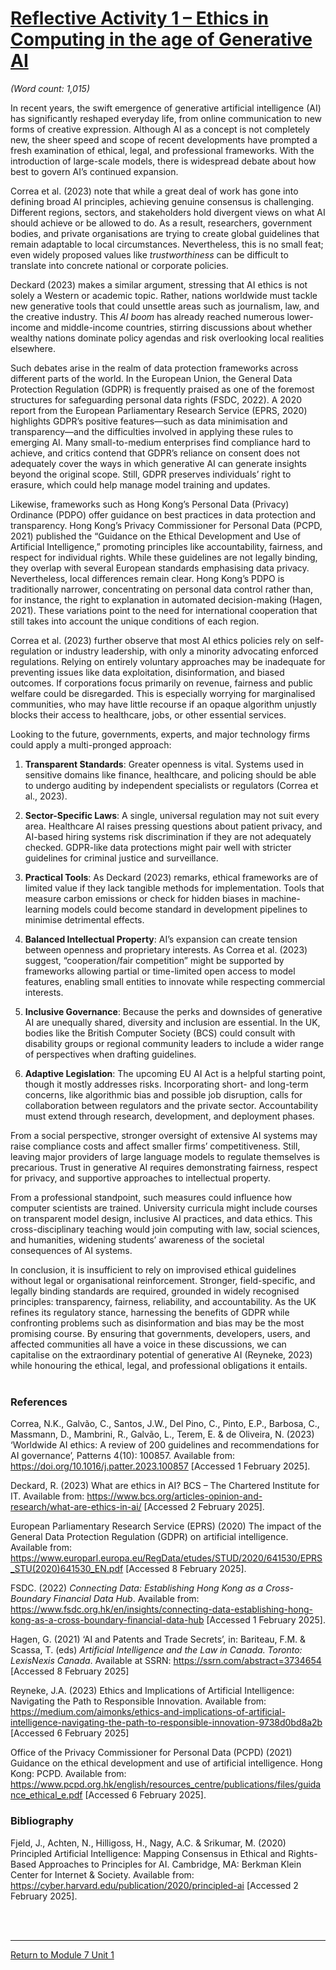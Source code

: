# [Reflective Activity 1 – Ethics in Computing in the age of Generative AI](RMPP_Unit01_Activity.md)

_(Word count: 1,015)_

In recent years, the swift emergence of generative artificial intelligence (AI) has significantly reshaped everyday life, from online communication to new forms of creative expression. Although AI as a concept is not completely new, the sheer speed and scope of recent developments have prompted a fresh examination of ethical, legal, and professional frameworks. With the introduction of large-scale models, there is widespread debate about how best to govern AI’s continued expansion.

Correa et al. (2023) note that while a great deal of work has gone into defining broad AI principles, achieving genuine consensus is challenging. Different regions, sectors, and stakeholders hold divergent views on what AI should achieve or be allowed to do. As a result, researchers, government bodies, and private organisations are trying to create global guidelines that remain adaptable to local circumstances. Nevertheless, this is no small feat; even widely proposed values like *trustworthiness* can be difficult to translate into concrete national or corporate policies.

Deckard (2023) makes a similar argument, stressing that AI ethics is not solely a Western or academic topic. Rather, nations worldwide must tackle new generative tools that could unsettle areas such as journalism, law, and the creative industry. This *AI boom* has already reached numerous lower-income and middle-income countries, stirring discussions about whether wealthy nations dominate policy agendas and risk overlooking local realities elsewhere.

Such debates arise in the realm of data protection frameworks across different parts of the world. In the European Union, the General Data Protection Regulation (GDPR) is frequently praised as one of the foremost structures for safeguarding personal data rights (FSDC, 2022). A 2020 report from the European Parliamentary Research Service (EPRS, 2020) highlights GDPR’s positive features—such as data minimisation and transparency—and the difficulties involved in applying these rules to emerging AI. Many small-to-medium enterprises find compliance hard to achieve, and critics contend that GDPR’s reliance on consent does not adequately cover the ways in which generative AI can generate insights beyond the original scope. Still, GDPR preserves individuals’ right to erasure, which could help manage model training and updates.

Likewise, frameworks such as Hong Kong’s Personal Data (Privacy) Ordinance (PDPO) offer guidance on best practices in data protection and transparency. Hong Kong’s Privacy Commissioner for Personal Data (PCPD, 2021) published the “Guidance on the Ethical Development and Use of Artificial Intelligence,” promoting principles like accountability, fairness, and respect for individual rights. While these guidelines are not legally binding, they overlap with several European standards emphasising data privacy. Nevertheless, local differences remain clear. Hong Kong’s PDPO is traditionally narrower, concentrating on personal data control rather than, for instance, the right to explanation in automated decision-making (Hagen, 2021). These variations point to the need for international cooperation that still takes into account the unique conditions of each region.

Correa et al. (2023) further observe that most AI ethics policies rely on self-regulation or industry leadership, with only a minority advocating enforced regulations. Relying on entirely voluntary approaches may be inadequate for preventing issues like data exploitation, disinformation, and biased outcomes. If corporations focus primarily on revenue, fairness and public welfare could be disregarded. This is especially worrying for marginalised communities, who may have little recourse if an opaque algorithm unjustly blocks their access to healthcare, jobs, or other essential services.

Looking to the future, governments, experts, and major technology firms could apply a multi-pronged approach:
1. **Transparent Standards**: Greater openness is vital. Systems used in sensitive domains like finance, healthcare, and policing should be able to undergo auditing by independent specialists or regulators (Correa et al., 2023).  

2. **Sector-Specific Laws**: A single, universal regulation may not suit every area. Healthcare AI raises pressing questions about patient privacy, and AI-based hiring systems risk discrimination if they are not adequately checked. GDPR-like data protections might pair well with stricter guidelines for criminal justice and surveillance.  

3. **Practical Tools**: As Deckard (2023) remarks, ethical frameworks are of limited value if they lack tangible methods for implementation. Tools that measure carbon emissions or check for hidden biases in machine-learning models could become standard in development pipelines to minimise detrimental effects.  

4. **Balanced Intellectual Property**: AI’s expansion can create tension between openness and proprietary interests. As Correa et al. (2023) suggest, “cooperation/fair competition” might be supported by frameworks allowing partial or time-limited open access to model features, enabling small entities to innovate while respecting commercial interests.  

5. **Inclusive Governance**: Because the perks and downsides of generative AI are unequally shared, diversity and inclusion are essential. In the UK, bodies like the British Computer Society (BCS) could consult with disability groups or regional community leaders to include a wider range of perspectives when drafting guidelines.  

6. **Adaptive Legislation**: The upcoming EU AI Act is a helpful starting point, though it mostly addresses risks. Incorporating short- and long-term concerns, like algorithmic bias and possible job disruption, calls for collaboration between regulators and the private sector. Accountability must extend through research, development, and deployment phases.  

From a social perspective, stronger oversight of extensive AI systems may raise compliance costs and affect smaller firms’ competitiveness. Still, leaving major providers of large language models to regulate themselves is precarious. Trust in generative AI requires demonstrating fairness, respect for privacy, and supportive approaches to intellectual property.

From a professional standpoint, such measures could influence how computer scientists are trained. University curricula might include courses on transparent model design, inclusive AI practices, and data ethics. This cross-disciplinary teaching would join computing with law, social sciences, and humanities, widening students’ awareness of the societal consequences of AI systems.

In conclusion, it is insufficient to rely on improvised ethical guidelines without legal or organisational reinforcement. Stronger, field-specific, and legally binding standards are required, grounded in widely recognised principles: transparency, fairness, reliability, and accountability. As the UK refines its regulatory stance, harnessing the benefits of GDPR while confronting problems such as disinformation and bias may be the most promising course. By ensuring that governments, developers, users, and affected communities all have a voice in these discussions, we can capitalise on the extraordinary potential of generative AI (Reyneke, 2023) while honouring the ethical, legal, and professional obligations it entails.
<br><br>


### References
Correa, N.K., Galvão, C., Santos, J.W., Del Pino, C., Pinto, E.P., Barbosa, C., Massmann, D., Mambrini, R., Galvão, L., Terem, E. & de Oliveira, N. (2023) ‘Worldwide AI ethics: A review of 200 guidelines and recommendations for AI governance’, Patterns 4(10): 100857. Available from: https://doi.org/10.1016/j.patter.2023.100857 [Accessed 1 February 2025].

Deckard, R. (2023) What are ethics in AI? BCS – The Chartered Institute for IT. Available from: https://www.bcs.org/articles-opinion-and-research/what-are-ethics-in-ai/ [Accessed 2 February 2025].

European Parliamentary Research Service (EPRS) (2020) The impact of the General Data Protection Regulation (GDPR) on artificial intelligence. Available from: https://www.europarl.europa.eu/RegData/etudes/STUD/2020/641530/EPRS_STU(2020)641530_EN.pdf [Accessed 8 February 2025].

FSDC. (2022) _Connecting Data: Establishing Hong Kong as a Cross-Boundary Financial Data Hub_. Available from: https://www.fsdc.org.hk/en/insights/connecting-data-establishing-hong-kong-as-a-cross-boundary-financial-data-hub [Accessed 1 February 2025].

Hagen, G. (2021) ‘AI and Patents and Trade Secrets’, in: Bariteau, F.M. & Scassa, T. (eds)  _Artificial Intelligence and the Law in Canada. Toronto: LexisNexis Canada_. Available at SSRN: https://ssrn.com/abstract=3734654 [Accessed 8 February 2025]

Reyneke, J.A. (2023) Ethics and Implications of Artificial Intelligence: Navigating the Path to Responsible Innovation. Available from: https://medium.com/aimonks/ethics-and-implications-of-artificial-intelligence-navigating-the-path-to-responsible-innovation-9738d0bd8a2b [Accessed 6 February 2025]

Office of the Privacy Commissioner for Personal Data (PCPD) (2021) Guidance on the ethical development and use of artificial intelligence. Hong Kong: PCPD. Available from: https://www.pcpd.org.hk/english/resources_centre/publications/files/guidance_ethical_e.pdf  [Accessed 6 February 2025].

### Bibliography
Fjeld, J., Achten, N., Hilligoss, H., Nagy, A.C. & Srikumar, M. (2020) Principled Artificial Intelligence: Mapping Consensus in Ethical and Rights-Based Approaches to Principles for AI. Cambridge, MA: Berkman Klein Center for Internet & Society. Available from: https://cyber.harvard.edu/publication/2020/principled-ai [Accessed 2 February 2025].

<br><br>

---

[Return to Module 7 Unit 1](RMPP_Unit01.md)

